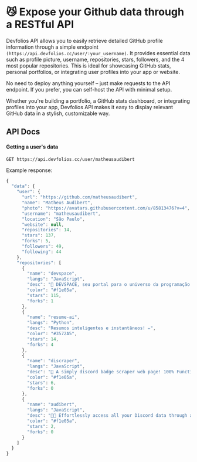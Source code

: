 # 😼 Expose your Github data through a RESTful API

Devfolios API allows you to easily retrieve detailed GitHub profile information through a simple endpoint `(https://api.devfolios.cc/user/:your_username)`. It provides essential data such as profile picture, username, repositories, stars, followers, and the 4 most popular repositories. This is ideal for showcasing GitHub stats, personal portfolios, or integrating user profiles into your app or website.

No need to deploy anything yourself – just make requests to the API endpoint. If you prefer, you can self-host the API with minimal setup.

Whether you're building a portfolio, a GitHub stats dashboard, or integrating profiles into your app, Devfolios API makes it easy to display relevant GitHub data in a stylish, customizable way.

## API Docs

#### Getting a user's data

`GET https://api.devfolios.cc/user/matheusaudibert`

Example response:

```js
{
  "data": {
    "user": {
      "url": "https://github.com/matheusaudibert",
      "name": "Matheus Audibert",
      "photo": "https://avatars.githubusercontent.com/u/85813476?v=4",
      "username": "matheusaudibert",
      "location": "São Paulo",
      "website": null,
      "repositories": 14,
      "stars": 137,
      "forks": 5,
      "followers": 49,
      "following": 44
    },
    "repositories": [
      {
        "name": "devspace",
        "langs": "JavaScript",
        "desc": "🌌 DEVSPACE, seu portal para o universo da programação!",
        "color": "#f1e05a",
        "stars": 115,
        "forks": 1
      },
      {
        "name": "resume-ai",
        "langs": "Python",
        "desc": "Resumos inteligentes e instantâneos! ✏️",
        "color": "#3572A5",
        "stars": 14,
        "forks": 4
      },
      {
        "name": "discraper",
        "langs": "JavaScript",
        "desc": "🐷 A simply discord badge scraper web page! 100% Functionally.",
        "color": "#f1e05a",
        "stars": 6,
        "forks": 0
      },
      {
        "name": "audibert",
        "langs": "JavaScript",
        "desc": "👨‍💻 Effortlessly access all your Discord data through a powerful API with just one click.",
        "color": "#f1e05a",
        "stars": 2,
        "forks": 0
      }
    ]
  }
}
```
